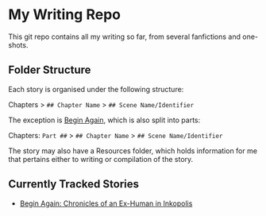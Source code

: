 # My Writing Repo

This git repo contains all my writing so far, from several fanfictions and one-shots.

## Folder Structure

Each story is organised under the following structure:

Chapters > `## Chapter Name` > `## Scene Name/Identifier`

The exception is [Begin Again](/Begin%20Again/), which is also split into parts:

Chapters: `Part ##` > `## Chapter Name` > `## Scene Name/Identifier`

The story may also have a Resources folder, which holds information for me that pertains either to writing or compilation of the story.

## Currently Tracked Stories

- [Begin Again: Chronicles of an Ex-Human in Inkopolis](/Begin%20Again/)
